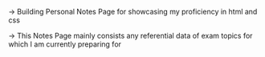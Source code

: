 -> Building Personal Notes Page for showcasing my proficiency in html and css


-> This Notes Page mainly consists any referential data of exam topics for which I am currently preparing for
